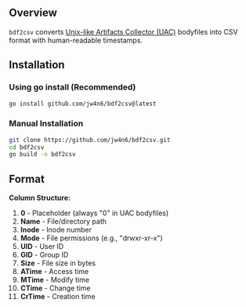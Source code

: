 
## Overview

`bdf2csv` converts [Unix-like Artifacts Collector (UAC)](https://github.com/tclahr/uac) bodyfiles into CSV format with human-readable timestamps.

## Installation

### Using go install (Recommended)
```bash
go install github.com/jw4n6/bdf2csv@latest
```

### Manual Installation
```bash
git clone https://github.com/jw4n6/bdf2csv.git
cd bdf2csv
go build -o bdf2csv
```

## Format

**Column Structure:**
1. **0** - Placeholder (always "0" in UAC bodyfiles)
2. **Name** - File/directory path
3. **Inode** - Inode number
4. **Mode** - File permissions (e.g., "drwxr-xr-x")
5. **UID** - User ID
6. **GID** - Group ID
7. **Size** - File size in bytes
8. **ATime** - Access time
9. **MTime** - Modify time
10. **CTime** - Change time
11. **CrTime** - Creation time

